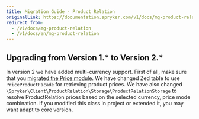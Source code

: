 ```yaml
---
title: Migration Guide - Product Relation
originalLink: https://documentation.spryker.com/v1/docs/mg-product-relation
redirect_from:
  - /v1/docs/mg-product-relation
  - /v1/docs/en/mg-product-relation
---
```


## Upgrading from Version 1.* to Version 2.*
In version 2 we have added multi-currency support. First of all, make sure that you [migrated the Price module](/docs/scos/dev/migration-and-integration/201811.0/module-migration-guides/migration-guide-price.html). We have changed Zed table to use `PriceProductFacade` for retrieving product prices. We have also changed `\Spryker\Client\ProductRelation\Storage\ProductRelationStorage` to resolve ProductRelation prices based on the selected currency, price mode combination. If you modified this class in project or extended it, you may want adapt to core version.

<!-- **See also:**
* [Learn more about Products in multi-store environment](https://documentation.spryker.com/v1/docs/product-store-relation-under-the-hood) -->

<!-- Last review date: Nov 23, 2017 by Aurimas Ličkus -->
